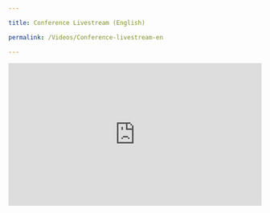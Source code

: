 ```yaml
---

title: Conference Livestream (English)

permalink: /Videos/Conference-livestream-en

---
```

<div class="bp-vimeo">
<div style="padding:56.25% 0 0 0;position:relative;"> 
<iframe src="https://vimeo.com/event/1924445/embed" frameborder="0" allow="autoplay; fullscreen; picture-in-picture" allowfullscreen style="position:absolute;top:0;left:0;width:100%;height:100%;"></iframe>

</div>
